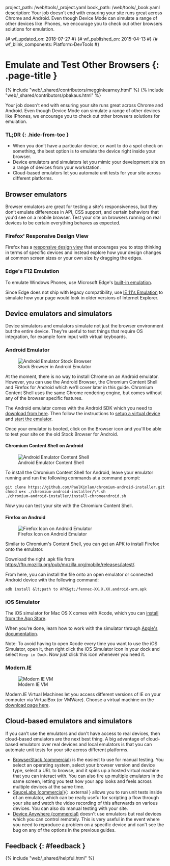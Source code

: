 project_path: /web/tools/_project.yaml
book_path: /web/tools/_book.yaml
description: Your job doesn't end with ensuring your site runs great across Chrome and Android. Even though Device Mode can simulate a range of other devices like iPhones, we encourage you to check out other browsers solutions for emulation.

{# wf_updated_on: 2018-07-27 #}
{# wf_published_on: 2015-04-13 #}
{# wf_blink_components: Platform>DevTools #}

# Emulate and Test Other Browsers {: .page-title }

{% include "web/_shared/contributors/megginkearney.html" %}
{% include "web/_shared/contributors/pbakaus.html" %}

Your job doesn't end with ensuring your site runs great across Chrome and Android. Even though Device Mode can simulate a range of other devices like iPhones, we encourage you to check out other browsers solutions for emulation.


### TL;DR {: .hide-from-toc }
- When you don’t have a particular device, or want to do a spot check on something, the best option is to emulate the device right inside your browser.
- Device emulators and simulators let you mimic your development site on a range of devices from your workstation.
- Cloud-based emulators let you automate unit tests for your site across different platforms.


## Browser emulators

Browser emulators are great for testing a site's responsiveness, but they don’t
emulate differences in API, CSS support, and certain behaviors that you'd see
on a mobile browser. Test your site on browsers running on real devices to be
certain everything behaves as expected.

### Firefox' Responsive Design View

Firefox has a [responsive design view](https://developer.mozilla.org/en-US/docs/Tools/Responsive_Design_View)
that encourages you to stop thinking in terms of specific devices and instead
explore how your design changes at common screen sizes or your own size by
dragging the edges.

### Edge's F12 Emulation

To emulate Windows Phones, use Microsoft Edge's [built-in emulation](https://dev.modern.ie/platform/documentation/f12-devtools-guide/emulation/).

Since Edge does not ship with legacy compatibility, use [IE 11's Emulation](https://msdn.microsoft.com/en-us/library/dn255001(v=vs.85).aspx) to simulate how your page would look in older versions of Internet Explorer.

## Device emulators and simulators

Device simulators and emulators simulate not just the browser environment but the entire device. They're useful to test things that require OS integration, for example form input with virtual keyboards.

### Android Emulator

<figure class="attempt-right">
  <img src="imgs/android-emulator-stock-browser.png" alt="Android Emulator Stock Browser">
  <figcaption>Stock Browser in Android Emulator</figcaption>
</figure>

At the moment, there is no way to install Chrome on an Android emulator. However, you can use the Android Browser, the Chromium Content Shell and Firefox for Android which we'll cover later in this guide. Chromium Content Shell uses the same Chrome rendering engine, but comes without any of the browser specific features.

The Android emulator comes with the Android SDK which you need to <a href="http://developer.android.com/sdk/installing/studio.html">download from
here</a>. Then follow the instructions to <a href="http://developer.android.com/tools/devices/managing-avds.html">setup a virtual device</a> and <a href="http://developer.android.com/tools/devices/emulator.html">start the emulator</a>.

Once your emulator is booted, click on the Browser icon and you'll be able to test your site on the old Stock Browser for Android.

#### Chromium Content Shell on Android

<figure class="attempt-right">
  <img src="imgs/android-avd-contentshell.png" alt="Android Emulator Content Shell">
  <figcaption>Android Emulator Content Shell</figcaption>
</figure>

To install the Chromium Content Shell for Android, leave your emulator running
and run the following commands at a command prompt:

    git clone https://github.com/PaulKinlan/chromium-android-installer.git
    chmod u+x ./chromium-android-installer/\*.sh
    ./chromium-android-installer/install-chromeandroid.sh

Now you can test your site with the Chromium Content Shell.


#### Firefox on Android

<figure class="attempt-right">
  <img src="imgs/ff-on-android-emulator.png" alt="Firefox Icon on Android Emulator">
  <figcaption>Firefox Icon on Android Emulator</figcaption>
</figure>

Similar to Chromium's Content Shell, you can get an APK to install Firefox onto the emulator.

Download the right .apk file from <a href="https://ftp.mozilla.org/pub/mozilla.org/mobile/releases/latest/">https://ftp.mozilla.org/pub/mozilla.org/mobile/releases/latest/</a>.

From here, you can install the file onto an open emulator or connected Android device with the following command:

    adb install &lt;path to APK&gt;/fennec-XX.X.XX.android-arm.apk


### iOS Simulator

The iOS simulator for Mac OS X comes with Xcode, which you can [install from the
App Store](https://itunes.apple.com/us/app/xcode/id497799835?ls=1&mt=12).

When you're done, learn how to work with the simulator through [Apple's documentation](https://developer.apple.com/library/prerelease/ios/documentation/IDEs/Conceptual/iOS_Simulator_Guide/Introduction/Introduction.html).

Note: To avoid having to open Xcode every time you want to use the iOS Simulator, open it, then right click the iOS Simulator icon in your dock and select `Keep in Dock`. Now just click this icon whenever you need it.

### Modern.IE

<figure class="attempt-right">
  <img src="imgs/modern-ie-simulator.png" alt="Modern IE VM">
  <figcaption>Modern IE VM</figcaption>
</figure>

Modern.IE Virtual Machines let you access different versions of IE on your computer via VirtualBox (or VMWare). Choose a virtual machine on the <a href="https://modern.ie/en-us/virtualization-tools#downloads">download page here</a>.


## Cloud-based emulators and simulators

If you can’t use the emulators and don't have access to real devices, then cloud-based emulators are the next best thing. A big advantage of cloud-based emulators over real devices and local emulators is that you can automate unit tests for your site across different platforms.

* [BrowserStack (commercial)](https://www.browserstack.com/automate) is the easiest to use for manual testing. You select an operating system, select your browser version and device type, select a URL to browse, and it spins up a hosted virtual machine that you can interact with. You can also fire up multiple emulators in the same screen, letting you test how your app looks and feels across multiple devices at the same time.
* [SauceLabs (commercial)](https://saucelabs.com/){: .external } allows you to run unit tests inside of an emulator, which can be really useful for scripting a flow through your site and watch the video recording of this afterwards on various devices. You can also do manual testing with your site.
* [Device Anywhere (commercial)](http://www.keynote.com/solutions/testing/mobile-testing) doesn't
use emulators but real devices which you can control remotely. This is very useful in the event where you need to reproduce a problem on a specific device and can't see the bug on any of the options in the previous guides.


## Feedback {: #feedback }

{% include "web/_shared/helpful.html" %}
